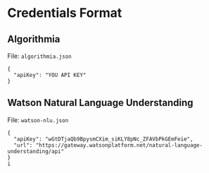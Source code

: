 # Credentials Format

## Algorithmia

File: `algorithmia.json`

```
{
  "apiKey": "YOU API KEY"
}
```

## Watson Natural Language Understanding

File: `watson-nlu.json`

```
{
  "apiKey": "wGtDTjaQb9BpysmCXim_siKLY8pNc_ZFAVbPkGEmFeie",
  "url": "https://gateway.watsonplatform.net/natural-language-understanding/api"
}
i
```
